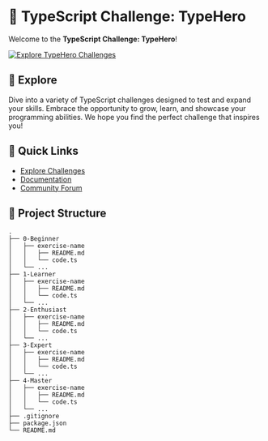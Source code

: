 # 🚀 TypeScript Challenge: TypeHero

Welcome to the **TypeScript Challenge: TypeHero**!

[![Explore TypeHero Challenges](https://img.shields.io/badge/Explore-TypeHero-blue?style=for-the-badge)](https://typehero.dev/explore)

## 🌟 Explore

Dive into a variety of TypeScript challenges designed to test and expand your skills. Embrace the opportunity to grow, learn, and showcase your programming abilities. We hope you find the perfect challenge that inspires you!

## 🔗 Quick Links

- [Explore Challenges](https://typehero.dev/explore)
- [Documentation](https://typehero.dev/docs)
- [Community Forum](https://typehero.dev/forum)

## 📂 Project Structure

```plaintext
.
├── 0-Beginner
│   ├── exercise-name
│   │   ├── README.md
│   │   └── code.ts
│   └── ...
├── 1-Learner
│   ├── exercise-name
│   │   ├── README.md
│   │   └── code.ts
│   └── ...
├── 2-Enthusiast
│   ├── exercise-name
│   │   ├── README.md
│   │   └── code.ts
│   └── ...
├── 3-Expert
│   ├── exercise-name
│   │   ├── README.md
│   │   └── code.ts
│   └── ...
├── 4-Master
│   ├── exercise-name
│   │   ├── README.md
│   │   └── code.ts
│   └── ...
├── .gitignore
├── package.json
└── README.md
```
